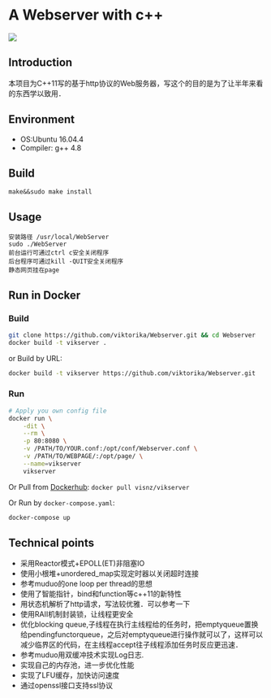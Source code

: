 A Webserver with c++
====
![](https://img.shields.io/badge/language-c++-green.svg)

Introduction
----
本项目为C++11写的基于http协议的Web服务器，写这个的目的是为了让半年来看的东西学以致用．

Environment
----
* OS:Ubuntu 16.04.4
* Compiler: g++ 4.8

## Build

	make&&sudo make install

## Usage

	安装路径 /usr/local/WebServer
	sudo ./WebServer
	前台运行可通过ctrl c安全关闭程序
	后台程序可通过kill -QUIT安全关闭程序
	静态网页挂在page

	
## Run in Docker

### Build
```sh
git clone https://github.com/viktorika/Webserver.git && cd Webserver
docker build -t vikserver .
```
or Build by URL:
```sh
docker build -t vikserver https://github.com/viktorika/Webserver.git
```

### Run
```sh
# Apply you own config file
docker run \
	-dit \
	--rm \
    -p 80:8080 \
	-v /PATH/TO/YOUR.conf:/opt/conf/Webserver.conf \
	-v /PATH/TO/WEBPAGE/:/opt/page/ \
	--name=vikserver
	vikserver
```

Or Pull from [Dockerhub](https://hub.docker.com/r/visnz/vikserver): ``docker pull visnz/vikserver``

Or Run by ``docker-compose.yaml``:
```sh
docker-compose up
```
	
Technical points
----
* 采用Reactor模式+EPOLL(ET)非阻塞IO
* 使用小根堆+unordered_map实现定时器以关闭超时连接
* 参考muduo的one loop per thread的思想
* 使用了智能指针，bind和function等c++11的新特性
* 用状态机解析了http请求，写法较优雅．可以参考一下
* 使用RAII机制封装锁，让线程更安全
* 优化blocking queue,子线程在执行主线程给的任务时，把emptyqueue置换给pendingfunctorqueue，之后对emptyqueue进行操作就可以了，这样可以减少临界区的代码，在主线程accept往子线程添加任务时反应更迅速．
* 参考muduo用双缓冲技术实现Log日志.
* 实现自己的内存池，进一步优化性能
* 实现了LFU缓存，加快访问速度
* 通过openssl接口支持ssl协议
